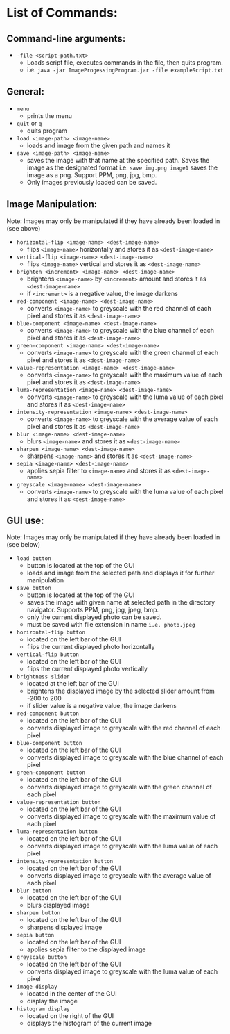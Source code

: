 # List of Commands: 
## Command-line arguments:
- `-file <script-path.txt>`
    - Loads script file, executes commands in the file, then quits program.
    - i.e. `java -jar ImageProgessingProgram.jar -file exampleScript.txt`
## General:
- `menu`
    - prints the menu
- `quit` or `q`
    - quits program
- `load <image-path> <image-name>`
    - loads and image from the given path and names it
- `save <image-path> <image-name>`
    - saves the image with that name at the specified path. Saves the image as the designated format i.e. `save img.png image1` saves the image as a png. Support PPM, png, jpg, bmp.
    - Only images previously loaded can be saved.
## Image Manipulation:
Note: Images may only be manipulated if they have already been loaded in (see above)
- `horizontal-flip <image-name> <dest-image-name>`
    - flips `<image-name>` horizontally and stores it as `<dest-image-name>`
- `vertical-flip <image-name> <dest-image-name>`
    - flips `<image-name>` vertical and stores it as `<dest-image-name>`
- `brighten <increment> <image-name> <dest-image-name>`
    - brightens `<image-name>` by `<increment>` amount and stores it as `<dest-image-name>`
    - if `<increment>` is a negative value, the image darkens
- `red-component <image-name> <dest-image-name>`
    - converts `<image-name>` to greyscale with the red channel of each pixel and stores it as `<dest-image-name>`
- `blue-component <image-name> <dest-image-name>`
    - converts `<image-name>` to greyscale with the blue channel of each pixel and stores it as `<dest-image-name>`
- `green-component <image-name> <dest-image-name>`
    - converts `<image-name>` to greyscale with the green channel of each pixel and stores it as `<dest-image-name>`
- `value-representation <image-name> <dest-image-name>`
    - converts `<image-name>` to greyscale with the maximum value of each pixel and stores it as `<dest-image-name>`
- `luma-representation <image-name> <dest-image-name>`
    - converts `<image-name>` to greyscale with the luma value of each pixel and stores it as `<dest-image-name>`
- `intensity-representation <image-name> <dest-image-name>`
    - converts `<image-name>` to greyscale with the average value of each pixel and stores it as `<dest-image-name>`
- `blur <image-name> <dest-image-name>`
    - blurs `<image-name>` and stores it as `<dest-image-name>`
- `sharpen <image-name> <dest-image-name>`
    - sharpens `<image-name>` and stores it as `<dest-image-name>`
- `sepia <image-name> <dest-image-name>`
    - applies sepia filter to `<image-name>` and stores it as `<dest-image-name>`
- `greyscale <image-name> <dest-image-name>`
    - converts `<image-name>` to greyscale with the luma value of each pixel and stores it as `<dest-image-name>`
## GUI use:
Note: Images may only be manipulated if they have already been loaded in (see below)
- `load button`
  - button is located at the top of the GUI
  - loads and image from the selected path and displays it for further manipulation
- `save button`
  - button is located at the top of the GUI
  - saves the image with given name at selected path in the directory navigator. Supports PPM, png, jpg, jpeg, bmp.
  - only the current displayed photo can be saved.
  - must be saved with file extension in name `i.e. photo.jpeg`
- `horizontal-flip button`
  - located on the left bar of the GUI
  - flips the current displayed photo horizontally
- `vertical-flip button`
  - located on the left bar of the GUI
  - flips the current displayed photo vertically 
- `brightness slider`
  - located at the left bar of the GUI 
  - brightens the displayed image by the selected slider amount from -200 to 200
  - if slider value is a negative value, the image darkens
- `red-component button`
  - located on the left bar of the GUI
  - converts displayed image to greyscale with the red channel of each pixel
- `blue-component button`
  - located on the left bar of the GUI
  - converts displayed image to greyscale with the blue channel of each pixel
- `green-component button`
  - located on the left bar of the GUI
  - converts displayed image to greyscale with the green channel of each pixel
- `value-representation button`
  - located on the left bar of the GUI
  - converts displayed image to greyscale with the maximum value of each pixel
- `luma-representation button`
  - located on the left bar of the GUI
  - converts displayed image to greyscale with the luma value of each pixel
- `intensity-representation button`
  - located on the left bar of the GUI
  - converts displayed image to greyscale with the average value of each pixel
- `blur button`
  - located on the left bar of the GUI
  - blurs displayed image
- `sharpen button`
  - located on the left bar of the GUI
  - sharpens displayed image
- `sepia button`
  - located on the left bar of the GUI
  - applies sepia filter to the displayed image 
- `greyscale button`
  - located on the left bar of the GUI
  - converts displayed image to greyscale with the luma value of each pixel
- `image display`
  - located in the center of the GUI
  - display the image
- `histogram display`
  - located on the right of the GUI
  - displays the histogram of the current image
